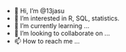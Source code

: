 - 👋 Hi, I’m @13jasu
- 👀 I’m interested in R, SQL, statistics. 
- 🌱 I’m currently learning ...
- 💞️ I’m looking to collaborate on ...
- 📫 How to reach me ...

<!---
13jasu/13jasu is a ✨ special ✨ repository because its `README.md` (this file) appears on your GitHub profile.
You can click the Preview link to take a look at your changes.
--->
